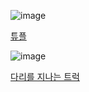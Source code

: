 ![image](https://github.com/koreaIT-study/programmers/assets/92290312/81f20916-bc33-4350-884c-a90676fe70fc)

[튜플](https://school.programmers.co.kr/learn/courses/30/lessons/64065)

![image](https://github.com/koreaIT-study/programmers/assets/92290312/4e6dcee5-1a93-4f41-9d9a-2e7e48311425)

[다리를 지나는 트럭](https://school.programmers.co.kr/learn/courses/30/lessons/42583)
